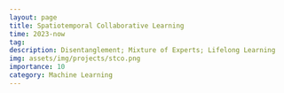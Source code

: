 ```yaml
---
layout: page
title: Spatiotemporal Collaborative Learning
time: 2023-now
tag: 
description: Disentanglement; Mixture of Experts; Lifelong Learning
img: assets/img/projects/stco.png
importance: 10
category: Machine Learning
---
```

